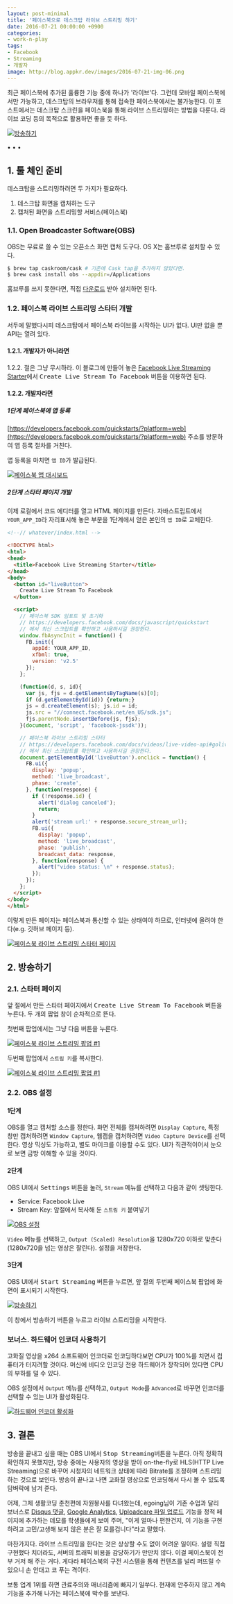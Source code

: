 ```yaml
---
layout: post-minimal
title: '페이스북으로 데스크탑 라이브 스트리밍 하기' 
date: 2016-07-21 00:00:00 +0900
categories:
- work-n-play
tags:
- Facebook
- Streaming
- 개발자
image: http://blog.appkr.dev/images/2016-07-21-img-06.png
---
```


최근 페이스북에 추가된 훌륭한 기능 중에 하나가 '라이브'다. 그런데 모바일 페이스북에서만 가능하고, 데스크탑의 브라우저를 통해 접속한 페이스북에서는 불가능한다. 이 포스트에서는 데스크탑 스크린을 페이스북을 통해 라이브 스트리밍하는 방법을 다룬다. 라이브 코딩 등의 목적으로 활용하면 좋을 듯 하다.

[![방송하기](/images/2016-07-21-img-06.png)](/images/2016-07-21-img-06.png)

<!--more-->
<div class="spacer">• • •</div>

## 1. 툴 체인 준비 

데스크탑을 스트리밍하려면 두 가지가 필요하다. 

1.  데스크탑 화면을 캡처하는 도구
2.  캡처된 화면을 스트리밍할 서비스(페이스북)

### 1.1. Open Broadcaster Software(OBS)

OBS는 무료로 쓸 수 있는 오픈소스 화면 캡처 도구다. OS X는 홈브루로 설치할 수 있다.

```sh
$ brew tap caskroom/cask # 기존에 Cask tap을 추가하지 않았다면.
$ brew cask install obs --appdir=/Applications
```

홈브루를 쓰지 못한다면, 직접 [다운로드](https://obsproject.com/) 받아 설치하면 된다. 

### 1.2. 페이스북 라이브 스트리밍 스타터 개발

서두에 말했다시피 데스크탑에서 페이스북 라이브를 시작하는 UI가 없다. UI만 없을 뿐 API는 열려 있다.

#### 1.2.1. 개발자가 아니라면

1.2.2. 절은 그냥 무시하라. 이 블로그에 만들어 놓은 [Facebook Live Streaming Starter](http://blog.appkr.dev/live/)에서 <kbd>Create Live Stream To Facebook</kbd> 버튼을 이용하면 된다.

#### 1.2.2. 개발자라면

##### 1단계 페이스북에 앱 등록

[https://developers.facebook.com/quickstarts/?platform=web](https://developers.facebook.com/quickstarts/?platform=web) 주소를 방문하여 앱 등록 절차를 거친다. 

앱 등록을 마치면 `앱 ID`가 발급된다.

[![페이스북 앱 대시보드](/images/2016-07-21-img-01.png)](/images/2016-07-21-img-01.png)

##### 2단계 스타터 페이지 개발

이제 로컬에서 코드 에디터를 열고 HTML 페이지를 만든다. 자바스트립트에서 `YOUR_APP_ID`라 자리표시해 놓은 부분을 1단계에서 얻은 본인의 `앱 ID`로 교체한다.

```html
<!--// whatever/index.html -->

<!DOCTYPE html>
<html>
<head>
  <title>Facebook Live Streaming Starter</title>
</head>
<body>
  <button id="liveButton">
    Create Live Stream To Facebook
  </button>

  <script>
    // 페이스북 SDK 임포트 및 초기화
    // https://developers.facebook.com/docs/javascript/quickstart 
    // 에서 최신 스크립트를 확인하고 사용하시길 권장한다.
    window.fbAsyncInit = function() {
      FB.init({
        appId: YOUR_APP_ID,
        xfbml: true,
        version: 'v2.5'
      });
    };

    (function(d, s, id){
      var js, fjs = d.getElementsByTagName(s)[0];
      if (d.getElementById(id)) {return;}
      js = d.createElement(s); js.id = id;
      js.src = "//connect.facebook.net/en_US/sdk.js";
      fjs.parentNode.insertBefore(js, fjs);
    }(document, 'script', 'facebook-jssdk'));

    // 페이스북 라이브 스트리밍 스타터
    // https://developers.facebook.com/docs/videos/live-video-api#golivedialog
    // 에서 최신 스크립트를 확인하고 사용하시길 권장한다.
    document.getElementById('liveButton').onclick = function() {
      FB.ui({
        display: 'popup',
        method: 'live_broadcast',
        phase: 'create',
      }, function(response) {
        if (!response.id) {
          alert('dialog canceled');
          return;
        }
        alert('stream url:' + response.secure_stream_url);
        FB.ui({
          display: 'popup',
          method: 'live_broadcast',
          phase: 'publish',
          broadcast_data: response,
        }, function(response) {
          alert("video status: \n" + response.status);
        });
      });
    };
  </script>
</body>
</html>
```

이렇게 만든 페이지는 페이스북과 통신할 수 있는 상태여야 하므로, 인터넷에 올려야 한다(e.g. 깃허브 페이지 등).

[![페이스북 라이브 스트리밍 스타터 페이지](/images/2016-07-21-img-02.png)](/images/2016-07-21-img-02.png)

## 2. 방송하기

### 2.1. 스타터 페이지

앞 절에서 만든 스타터 페이지에서 <kbd>Create Live Stream To Facebook</kbd> 버튼을 누른다. 두 개의 팝업 창이 순차적으로 뜬다.

첫번째 팝업에서는 그냥 <kbd>다음</kbd> 버튼을 누른다.

[![페이스북 라이브 스트리밍 팝업 #1](/images/2016-07-21-img-03.png)](/images/2016-07-21-img-03.png)

두번째 팝업에서 `스트림 키`를 복사한다.

[![페이스북 라이브 스트리밍 팝업 #1](/images/2016-07-21-img-04.png)](/images/2016-07-21-img-04.png)

### 2.2. OBS 설정

#### 1단계

OBS를 열고 캡처할 소스를 정한다. 화면 전체를 캡처하려면 `Display Capture`, 특정 창만 캡처하려면 `Window Capture`, 웹캠을 캡처하려면 `Video Capture Device`를 선택한다. 영상 믹싱도 가능하고, 별도 마이크를 이용할 수도 있다. UI가 직관적이어서 눈으로 보면 금방 이해할 수 있을 것이다.

#### 2단계 

OBS UI에서 <kbd>Settings</kbd> 버튼을 눌러, `Stream` 메뉴를 선택하고 다음과 같이 셋팅한다.

-   Service: Facebook Live
-   Stream Key: 앞절에서 복사해 둔 `스트림 키` 붙여넣기

[![OBS 설정](/images/2016-07-21-img-05.png)](/images/2016-07-21-img-05.png)

`Video` 메뉴를 선택하고, `Output (Scaled) Resolution`을 1280x720 이하로 맞춘다(1280x720을 넘는 영상은 잘린다). 설정을 저장한다.

#### 3단계

OBS UI에서 <kbd>Start Streaming</kbd> 버튼을 누르면, 앞 절의 두번째 페이스북 팝업에 화면이 표시되기 시작한다.

[![방송하기](/images/2016-07-21-img-06.png)](/images/2016-07-21-img-06.png)

이 창에서 <kbd>방송하기</kbd> 버튼을 누르고 라이브 스트리밍을 시작한다.

### 보너스. 하드웨어 인코더 사용하기

고화질 영상을 x264 소프트웨어 인코더로 인코딩하다보면 CPU가 100%를 치면서 컴퓨터가 터지려할 것이다. 머신에 비디오 인코딩 전용 하드웨어가 장착되어 있다면 CPU의 부하를 덜 수 있다.

OBS 설정에서 `Output` 메뉴를 선택하고, `Output Mode`를 `Advanced`로 바꾸면 인코더를 선택할 수 있는 UI가 활성화된다.

[![하드웨어 인코더 활성화](/images/2016-07-21-img-07.png)](/images/2016-07-21-img-07.png)

## 3. 결론

방송을 끝내고 싶을 때는 OBS UI에서 <kbd>Stop Streaming</kbd>버튼을 누른다. 아직 정확히 확인하지 못했지만, 방송 중에는 사용자의 영상을 받아 on-the-fly로 HLS(HTTP Live Streaming)으로 바꾸어 시청자의 네트워크 상태에 따라 Bitrate를 조정하며 스트리밍하는 것으로 보인다. 방송이 끝나고 나면 고화질 영상으로 인코딩해서 다시 볼 수 있도록 담벼락에 남겨 준다.

어제, 그제 생활코딩 춘천편에 자원봉사를 다녀왔는데, egoing님이 기존 수업과 달리 보너스로 [Disqus 댓글](https://disqus.com/), [Google Analytics](https://analytics.google.com),  [Uploadcare 파일 업로드](https://uploadcare.com/) 기능을 정적 페이지에 추가하는 데모를 학생들에게 보여 주며, "이게 얼마나 편한건지, 이 기능을 구현하려고 고민/고생해 보지 않은 분은 잘 모를겁니다"라고 말했다. 

마찬가지다. 라이브 스트리밍을 한다는 것은 상상할 수도 없이 어려운 일이다. 설령 직접 구현했다 치더라도, 서버의 트래픽 비용을 감당하기가 만만치 않다. 이걸 페이스북이 전부 거저 해 주는 거다. 게다라 페이스북의 구전 시스템을 통해 컨텐츠를 널리 퍼뜨릴 수 있으니 손 안대고 코 푸는 격이다.

보통 업계 1위를 하면 관료주의와 매너리즘에 빠지기 일쑤다. 현재에 안주하지 않고 계속 기능을 추가해 나가는 페이스북에 박수를 보낸다. 
